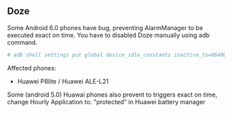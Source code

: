 ## Doze

Some Android 6.0 phones have bug, preventing AlarmManager to be executed exact on time. You have to disabled Doze manually using adb command.

```bash
# adb shell settings put global device_idle_constants inactive_to=86400000
```

Affected phones:

  * Huawei P8lite / Huawei ALE-L21

Some (android 5.0) Huawai phones also prevent to triggers exact on time, change Hourly Application to: "protected" in Huawei battery manager 